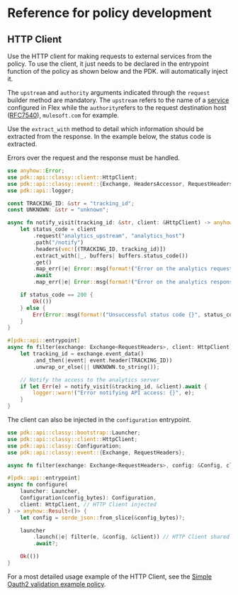# Reference for policy development

## HTTP Client
Use the HTTP client for making requests to external services from the policy.
To use the client, it just needs to be declared in the entrypoint function of the policy as shown below and the PDK.
will automatically inject it.

The `upstream` and `authority` arguments indicated through the `request` builder method are mandatory.
The `upstream` refers to the name of a [service](https://docs.mulesoft.com/gateway/1.3/flex-local-configuration-reference-guide#service) configured in Flex 
while the `authority`refers to the request destination host ([RFC7540](https://www.rfc-editor.org/rfc/rfc7540#section-8.1.2.3)), `mulesoft.com` for example.

Use the `extract_with` method to detail which information should be extracted from the response. In the example below, the status code is extracted.

Errors over the request and the response must be handled. 
```rust
use anyhow::Error;
use pdk::api::classy::client::HttpClient;
use pdk::api::classy::event::{Exchange, HeadersAccessor, RequestHeaders};
use pdk::api::logger;

const TRACKING_ID: &str = "tracking_id";
const UNKNOWN: &str = "unknown";

async fn notify_visit(tracking_id: &str, client: &HttpClient) -> anyhow::Result<()> {
    let status_code = client
        .request("analytics_upstream", "analytics_host")
        .path("/notify")
        .headers(vec![(TRACKING_ID, tracking_id)])
        .extract_with(|_, buffers| buffers.status_code())
        .get()
        .map_err(|e| Error::msg(format!("Error on the analytics request {:?}", e)))?
        .await
        .map_err(|e| Error::msg(format!("Error on the analytics response {:?}", e)))?;

    if status_code == 200 {
        Ok(())
    } else {
        Err(Error::msg(format!("Unsuccessful status code {}", status_code)))
    }
}

#[pdk::api::entrypoint]
async fn filter(exchange: Exchange<RequestHeaders>, client: HttpClient)  { // HTTP Client injected
    let tracking_id = exchange.event_data()
        .and_then(|event| event.header(TRACKING_ID))
        .unwrap_or_else(|| UNKNOWN.to_string());

    // Notify the access to the analytics server
    if let Err(e) = notify_visit(&tracking_id, &client).await {
        logger::warn!("Error notifying API access: {}", e);
    }
}
```

The client can also be injected in the `configuration` entrypoint.
```rust
use pdk::api::classy::bootstrap::Launcher;
use pdk::api::classy::client::HttpClient;
use pdk::api::classy::Configuration;
use pdk::api::classy::event::{Exchange, RequestHeaders};

async fn filter(exchange: Exchange<RequestHeaders>, config: &Config, client: &HttpClient) { }

#[pdk::api::entrypoint]
async fn configure(
    launcher: Launcher,
    Configuration(config_bytes): Configuration,
    client: HttpClient, // HTTP Client injected
) -> anyhow::Result<()> {
    let config = serde_json::from_slice(&config_bytes)?;

    launcher
        .launch(|e| filter(e, &config, &client)) // HTTP Client shared to the filter function
        .await?;

    Ok(())
}
```

For a most detailed usage example of the HTTP Client, see the [Simple Oauth2 validation example policy](./../examples/AUTHENTICATION_POLICY.md).
